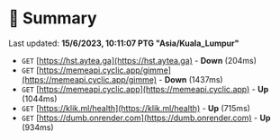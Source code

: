 # 📖 Summary
Last updated: **15/6/2023, 10:11:07 PTG "Asia/Kuala_Lumpur"**

- `GET` [https://hst.aytea.ga](https://hst.aytea.ga) - **Down** (204ms)
- `GET` [https://memeapi.cyclic.app/gimme](https://memeapi.cyclic.app/gimme) - **Down** (1437ms)
- `GET` [https://memeapi.cyclic.app](https://memeapi.cyclic.app) - **Up** (1044ms)
- `GET` [https://klik.ml/health](https://klik.ml/health) - **Up** (715ms)
- `GET` [https://dumb.onrender.com](https://dumb.onrender.com) - **Up** (934ms)

